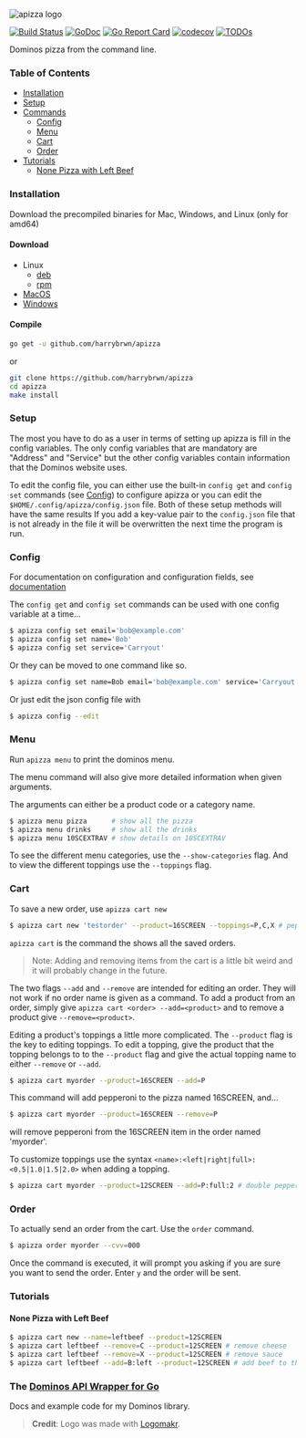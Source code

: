 ![apizza logo](/docs/logo.png)

[![Build Status](https://travis-ci.com/harrybrwn/apizza.svg?branch=master)](https://travis-ci.com/harrybrwn/apizza)
[![GoDoc](https://godoc.org/github.com/github.com/harrybrwn/apizza/dawg?status.svg)](https://pkg.go.dev/github.com/harrybrwn/apizza/dawg?tab=doc)
[![Go Report Card](https://goreportcard.com/badge/github.com/harrybrwn/apizza)](https://goreportcard.com/report/github.com/harrybrwn/apizza)
[![codecov](https://codecov.io/gh/harrybrwn/apizza/branch/master/graph/badge.svg)](https://codecov.io/gh/harrybrwn/apizza)
[![TODOs](https://badgen.net/https/api.tickgit.com/badgen/github.com/harrybrwn/apizza)](https://www.tickgit.com/browse?repo=github.com/harrybrwn/apizza)

Dominos pizza from the command line.

### Table of Contents
- [Installation](#installation)
- [Setup](#setup)
- [Commands](#commands)
	- [Config](#config)
	- [Menu](#menu)
	- [Cart](#cart)
	- [Order](#order)
- [Tutorials](#tutorials)
	- [None Pizza with Left Beef](#none-pizza-with-left-beef)

### Installation
Download the precompiled binaries for Mac, Windows, and Linux (only for amd64)

#### Download
- Linux
    - <a href="https://github.com/harrybrwn/apizza/releases/download/v0.0.2/apizza-linux" download>deb</a>
    - <a href="https://github.com/harrybrwn/apizza/releases/download/v0.0.2/apizza-linux" download>rpm</a>
- <a href="https://github.com/harrybrwn/apizza/releases/download/v0.0.2/apizza-darwin" download>MacOS</a><br>
- <a href="https://github.com/harrybrwn/apizza/releases/download/v0.0.2/apizza-windows" download>Windows</a>

#### Compile
```bash
go get -u github.com/harrybrwn/apizza
```
or
```bash
git clone https://github.com/harrybrwn/apizza
cd apizza
make install
```

### Setup
The most you have to do as a user in terms of setting up apizza is fill in the config variables. The only config variables that are mandatory are "Address" and "Service" but the other config variables contain information that the Dominos website uses.

To edit the config file, you can either use the built-in `config get` and `config set` commands (see [Config](#config)) to configure apizza or you can edit the `$HOME/.config/apizza/config.json` file. Both of these setup methods will have the same results If you add a key-value pair to the `config.json` file that is not already in the file it will be overwritten the next time the program is run.


### Config
For documentation on configuration and configuration fields, see [documentation](/docs/configuration.md)

The `config get` and `config set` commands can be used with one config variable at a time...
```sh
$ apizza config set email='bob@example.com'
$ apizza config set name='Bob'
$ apizza config set service='Carryout'
```

Or they can be moved to one command like so.
```bash
$ apizza config set name=Bob email='bob@example.com' service='Carryout'
```

Or just edit the json config file with
```bash
$ apizza config --edit
```


### Menu
Run `apizza menu` to print the dominos menu.

The menu command will also give more detailed information when given arguments.

The arguments can either be a product code or a category name.
```bash
$ apizza menu pizza      # show all the pizza
$ apizza menu drinks     # show all the drinks
$ apizza menu 10SCEXTRAV # show details on 10SCEXTRAV
```
To see the different menu categories, use the `--show-categories` flag. And to view the different toppings use the `--toppings` flag.


### Cart
To save a new order, use `apizza cart new`
```bash
$ apizza cart new 'testorder' --product=16SCREEN --toppings=P,C,X # pepperoni, cheese, sauce
```
`apizza cart` is the command the shows all the saved orders.

> Note: Adding and removing items from the cart is a little bit weird and it will probably change in the future.

The two flags `--add` and `--remove` are intended for editing an order. They will not work if no order name is given as a command. To add a product from an order, simply give `apizza cart <order> --add=<product>` and to remove a product give `--remove=<product>`.

Editing a product's toppings a little more complicated. The `--product` flag is the key to editing toppings. To edit a topping, give the product that the topping belongs to to the `--product` flag and give the actual topping name to either `--remove` or `--add`.

```bash
$ apizza cart myorder --product=16SCREEN --add=P
```
This command will add pepperoni to the pizza named 16SCREEN, and...
```bash
$ apizza cart myorder --product=16SCREEN --remove=P
```
will remove pepperoni from the 16SCREEN item in the order named 'myorder'.

To customize toppings use the syntax `<name>:<left|right|full>:<0.5|1.0|1.5|2.0>` when adding a topping.
```sh
$ apizza cart myorder --product=12SCREEN --add=P:full:2 # double pepperoni
```


### Order
To actually send an order from the cart. Use the `order` command.

```bash
$ apizza order myorder --cvv=000
```
Once the command is executed, it will prompt you asking if you are sure you want to send the order. Enter `y` and the order will be sent.

### Tutorials

#### None Pizza with Left Beef
```bash
$ apizza cart new --name=leftbeef --product=12SCREEN
$ apizza cart leftbeef --remove=C --product=12SCREEN # remove cheese
$ apizza cart leftbeef --remove=X --product=12SCREEN # remove sauce
$ apizza cart leftbeef --add=B:left --product=12SCREEN # add beef to the left
```


### The [Dominos API Wrapper for Go](/docs/dawg.md)
Docs and example code for my Dominos library.

> **Credit**: Logo was made with [Logomakr](https://logomakr.com/).
